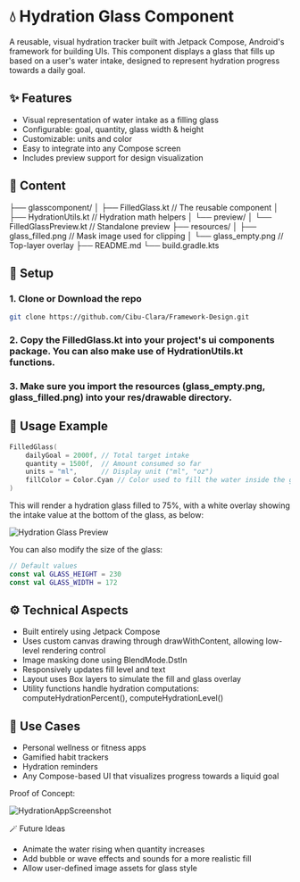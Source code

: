 # 💧 Hydration Glass Component

A reusable, visual hydration tracker built with Jetpack Compose, Android's framework for building UIs. This component displays a glass that fills up based on a user's water intake, designed to represent hydration progress towards a daily goal.

## ✨ Features

- Visual representation of water intake as a filling glass
- Configurable: goal, quantity, glass width & height
- Customizable: units and color
- Easy to integrate into any Compose screen
- Includes preview support for design visualization

## 📂 Content

├── glasscomponent/
│   ├── FilledGlass.kt            // The reusable component
│   ├── HydrationUtils.kt         // Hydration math helpers
│   └── preview/
│       └── FilledGlassPreview.kt // Standalone preview
├── resources/
│   ├── glass_filled.png          // Mask image used for clipping
│   └── glass_empty.png           // Top-layer overlay
├── README.md
└── build.gradle.kts

## 🔧 Setup

### 1. Clone or Download the repo

```bash
git clone https://github.com/Cibu-Clara/Framework-Design.git
```

### 2. Copy the FilledGlass.kt into your project's ui components package. You can also make use of HydrationUtils.kt functions.

### 3. Make sure you import the resources (glass_empty.png, glass_filled.png) into your res/drawable directory.

## 🚀 Usage Example

```kotlin 
FilledGlass(
    dailyGoal = 2000f, // Total target intake
    quantity = 1500f,  // Amount consumed so far
    units = "ml",      // Display unit ("ml", "oz")
    fillColor = Color.Cyan // Color used to fill the water inside the glass
)
```

This will render a hydration glass filled to 75%, with a white overlay showing the intake value at the bottom of the glass, as below:

![Hydration Glass Preview](https://github.com/user-attachments/assets/2d3463fa-b7d6-4a98-a19e-e25e4b3d7e25)

You can also modify the size of the glass:

```kotlin
// Default values
const val GLASS_HEIGHT = 230
const val GLASS_WIDTH = 172  
```

## ⚙️ Technical Aspects

- Built entirely using Jetpack Compose
- Uses custom canvas drawing through drawWithContent, allowing low-level rendering control
- Image masking done using BlendMode.DstIn
- Responsively updates fill level and text
- Layout uses Box layers to simulate the fill and glass overlay
- Utility functions handle hydration computations: computeHydrationPercent(), computeHydrationLevel()

## 🧩 Use Cases

- Personal wellness or fitness apps
- Gamified habit trackers
- Hydration reminders
- Any Compose-based UI that visualizes progress towards a liquid goal

Proof of Concept:

![HydrationAppScreenshot](https://github.com/user-attachments/assets/80c730c4-8889-4c69-be08-c491bbdad308)

🪄 Future Ideas

- Animate the water rising when quantity increases
- Add bubble or wave effects and sounds for a more realistic fill
- Allow user-defined image assets for glass style
